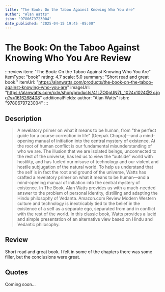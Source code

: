 ```yaml
---
title: "The Book: On the Taboo Against Knowing Who You Are"
author: "Alan Watts"
isbn: "9780679723004"
date_published: "2025-04-15 19:45 -05:00"
---
```


# The Book: On the Taboo Against Knowing Who You Are Review

:::review
item: "The Book: On the Taboo Against Knowing Who You Are"
itemType: "book"
rating: 4.7
scale: 5.0
summary: "Short read and great book."
itemUrl: "https://alanwatts.com/products/the-book-on-the-taboo-against-knowing-who-you-are"
imageUrl: "https://alanwatts.com/cdn/shop/products/41LZO0pUN7L_1024x1024@2x.jpg?v=1616268408"
additionalFields:
  author: "Alan Watts"
  isbn: "9780679723004"
:::

## Description

> A revelatory primer on what it means to be human, from "the perfect guide for a course correction in life" (Deepak Chopra)—and a mind-opening manual of initiation into the central mystery of existence. At the root of human conflict is our fundamental misunderstanding of who we are. The illusion that we are isolated beings, unconnected to the rest of the universe, has led us to view the “outside” world with hostility, and has fueled our misuse of technology and our violent and hostile subjugation of the natural world. To help us understand that the self is in fact the root and ground of the universe, Watts has crafted a revelatory primer on what it means to be human—and a mind-opening manual of initiation into the central mystery of existence. In  The Book, Alan Watts provides us with a much-needed answer to the problem of personal identity, distilling and adapting the Hindu philosophy of Vedanta. Amazon.com Review Modern Western culture and technology is inextricably tied to the belief in the existence of a self as a separate ego, separated from and in conflict with the rest of the world. In this classic book, Watts provides a lucid and simple presentation of an alternative view based on Hindu and Vedantic philosophy. 

## Review

Short read and great book. I felt in some of the chapters there was some filler, but the conclusions were great. 

## Quotes

Coming soon...
